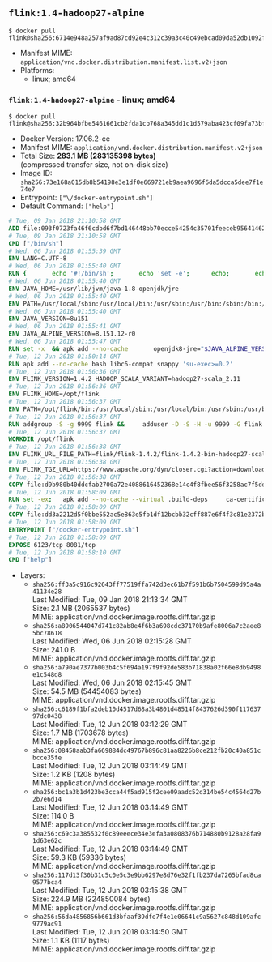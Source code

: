 ## `flink:1.4-hadoop27-alpine`

```console
$ docker pull flink@sha256:6714e948a257af9ad87cd92e4c312c39a3c40c49ebcad09da52db1092f6f494e
```

-	Manifest MIME: `application/vnd.docker.distribution.manifest.list.v2+json`
-	Platforms:
	-	linux; amd64

### `flink:1.4-hadoop27-alpine` - linux; amd64

```console
$ docker pull flink@sha256:32b964bfbe5461661cb2fda1cb768a345dd1c1d579aba423cf09fa73bfd67e4f
```

-	Docker Version: 17.06.2-ce
-	Manifest MIME: `application/vnd.docker.distribution.manifest.v2+json`
-	Total Size: **283.1 MB (283135398 bytes)**  
	(compressed transfer size, not on-disk size)
-	Image ID: `sha256:73e168a015db8b54198e3e1df0e669721eb9aea9696f6da5dcca5dee7f1e74e7`
-	Entrypoint: `["\/docker-entrypoint.sh"]`
-	Default Command: `["help"]`

```dockerfile
# Tue, 09 Jan 2018 21:10:58 GMT
ADD file:093f0723fa46f6cdbd6f7bd146448bb70ecce54254c35701feeceb956414622f in / 
# Tue, 09 Jan 2018 21:10:58 GMT
CMD ["/bin/sh"]
# Wed, 06 Jun 2018 01:55:39 GMT
ENV LANG=C.UTF-8
# Wed, 06 Jun 2018 01:55:40 GMT
RUN { 		echo '#!/bin/sh'; 		echo 'set -e'; 		echo; 		echo 'dirname "$(dirname "$(readlink -f "$(which javac || which java)")")"'; 	} > /usr/local/bin/docker-java-home 	&& chmod +x /usr/local/bin/docker-java-home
# Wed, 06 Jun 2018 01:55:40 GMT
ENV JAVA_HOME=/usr/lib/jvm/java-1.8-openjdk/jre
# Wed, 06 Jun 2018 01:55:40 GMT
ENV PATH=/usr/local/sbin:/usr/local/bin:/usr/sbin:/usr/bin:/sbin:/bin:/usr/lib/jvm/java-1.8-openjdk/jre/bin:/usr/lib/jvm/java-1.8-openjdk/bin
# Wed, 06 Jun 2018 01:55:40 GMT
ENV JAVA_VERSION=8u151
# Wed, 06 Jun 2018 01:55:41 GMT
ENV JAVA_ALPINE_VERSION=8.151.12-r0
# Wed, 06 Jun 2018 01:55:47 GMT
RUN set -x 	&& apk add --no-cache 		openjdk8-jre="$JAVA_ALPINE_VERSION" 	&& [ "$JAVA_HOME" = "$(docker-java-home)" ]
# Tue, 12 Jun 2018 01:50:14 GMT
RUN apk add --no-cache bash libc6-compat snappy 'su-exec>=0.2'
# Tue, 12 Jun 2018 01:56:36 GMT
ENV FLINK_VERSION=1.4.2 HADOOP_SCALA_VARIANT=hadoop27-scala_2.11
# Tue, 12 Jun 2018 01:56:36 GMT
ENV FLINK_HOME=/opt/flink
# Tue, 12 Jun 2018 01:56:37 GMT
ENV PATH=/opt/flink/bin:/usr/local/sbin:/usr/local/bin:/usr/sbin:/usr/bin:/sbin:/bin:/usr/lib/jvm/java-1.8-openjdk/jre/bin:/usr/lib/jvm/java-1.8-openjdk/bin
# Tue, 12 Jun 2018 01:56:37 GMT
RUN addgroup -S -g 9999 flink &&     adduser -D -S -H -u 9999 -G flink -h $FLINK_HOME flink
# Tue, 12 Jun 2018 01:56:37 GMT
WORKDIR /opt/flink
# Tue, 12 Jun 2018 01:56:38 GMT
ENV FLINK_URL_FILE_PATH=flink/flink-1.4.2/flink-1.4.2-bin-hadoop27-scala_2.11.tgz
# Tue, 12 Jun 2018 01:56:38 GMT
ENV FLINK_TGZ_URL=https://www.apache.org/dyn/closer.cgi?action=download&filename=flink/flink-1.4.2/flink-1.4.2-bin-hadoop27-scala_2.11.tgz FLINK_ASC_URL=https://www.apache.org/dist/flink/flink-1.4.2/flink-1.4.2-bin-hadoop27-scala_2.11.tgz.asc
# Tue, 12 Jun 2018 01:56:38 GMT
COPY file:d9b980b40ddcfab2700a72e4088616452368e14c4f8fbee56f3258ac7f5dd913 in /KEYS 
# Tue, 12 Jun 2018 01:58:09 GMT
RUN set -ex;   apk add --no-cache --virtual .build-deps     ca-certificates     gnupg     openssl     tar   ;     wget -nv -O flink.tgz "$FLINK_TGZ_URL";   wget -nv -O flink.tgz.asc "$FLINK_ASC_URL";     export GNUPGHOME="$(mktemp -d)";   gpg --import /KEYS;   gpg --batch --verify flink.tgz.asc flink.tgz;   rm -rf "$GNUPGHOME" flink.tgz.asc;     tar -xf flink.tgz --strip-components=1;   rm flink.tgz;     apk del .build-deps;     chown -R flink:flink .;
# Tue, 12 Jun 2018 01:58:09 GMT
COPY file:dd3a2212d5f0bbe552ac5e863e5fb1df12bcbb32cff887e6f4f3c81e2372b6c1 in / 
# Tue, 12 Jun 2018 01:58:09 GMT
ENTRYPOINT ["/docker-entrypoint.sh"]
# Tue, 12 Jun 2018 01:58:09 GMT
EXPOSE 6123/tcp 8081/tcp
# Tue, 12 Jun 2018 01:58:10 GMT
CMD ["help"]
```

-	Layers:
	-	`sha256:ff3a5c916c92643ff77519ffa742d3ec61b7f591b6b7504599d95a4a41134e28`  
		Last Modified: Tue, 09 Jan 2018 21:13:34 GMT  
		Size: 2.1 MB (2065537 bytes)  
		MIME: application/vnd.docker.image.rootfs.diff.tar.gzip
	-	`sha256:a8906544047d741c82ab8e4f6b3a698cdc37170b9afe8006a7c2aee85bc78618`  
		Last Modified: Wed, 06 Jun 2018 02:15:28 GMT  
		Size: 241.0 B  
		MIME: application/vnd.docker.image.rootfs.diff.tar.gzip
	-	`sha256:a790ae7377b003b4c5f694a197f9f92de583b71838a02f66e8db9498e1c548d8`  
		Last Modified: Wed, 06 Jun 2018 02:15:45 GMT  
		Size: 54.5 MB (54454083 bytes)  
		MIME: application/vnd.docker.image.rootfs.diff.tar.gzip
	-	`sha256:c6189f1bfa2deb10d4517d68a3b4801d48514f8437626d390f11763797dc0438`  
		Last Modified: Tue, 12 Jun 2018 03:12:29 GMT  
		Size: 1.7 MB (1703678 bytes)  
		MIME: application/vnd.docker.image.rootfs.diff.tar.gzip
	-	`sha256:08458aab3fa669884dc49767b896c81aa8226b8ce212fb20c40a851cbcce35fe`  
		Last Modified: Tue, 12 Jun 2018 03:14:49 GMT  
		Size: 1.2 KB (1208 bytes)  
		MIME: application/vnd.docker.image.rootfs.diff.tar.gzip
	-	`sha256:bc1a3b1d423be3cca44f5ad915f2cee09aadc52d314be54c4564d27b2b7e6d14`  
		Last Modified: Tue, 12 Jun 2018 03:14:49 GMT  
		Size: 114.0 B  
		MIME: application/vnd.docker.image.rootfs.diff.tar.gzip
	-	`sha256:c69c3a385532f0c89eeece34e3efa3a0808376b714880b9128a28fa91d63e62c`  
		Last Modified: Tue, 12 Jun 2018 03:14:49 GMT  
		Size: 59.3 KB (59336 bytes)  
		MIME: application/vnd.docker.image.rootfs.diff.tar.gzip
	-	`sha256:117d13f30b31c5c0e5c3e9bb6297e8d76e32f1fb237da7265bfad8ca9577bca4`  
		Last Modified: Tue, 12 Jun 2018 03:15:38 GMT  
		Size: 224.9 MB (224850084 bytes)  
		MIME: application/vnd.docker.image.rootfs.diff.tar.gzip
	-	`sha256:56da4856856b661d3bfaaf39dfe7f4e1e06641c9a5627c848d109afc9779ac91`  
		Last Modified: Tue, 12 Jun 2018 03:14:50 GMT  
		Size: 1.1 KB (1117 bytes)  
		MIME: application/vnd.docker.image.rootfs.diff.tar.gzip
